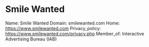 
# Smile Wanted

Name: Smile Wanted
Domain: smilewanted.com
Home: https://www.smilewanted.com
Privacy_policy: https://www.smilewanted.com/privacy.php
Member_of: Interactive Advertising Bureau (IAB)
